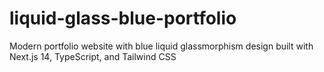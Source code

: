 # liquid-glass-blue-portfolio
Modern portfolio website with blue liquid glassmorphism design built with Next.js 14, TypeScript, and Tailwind CSS
